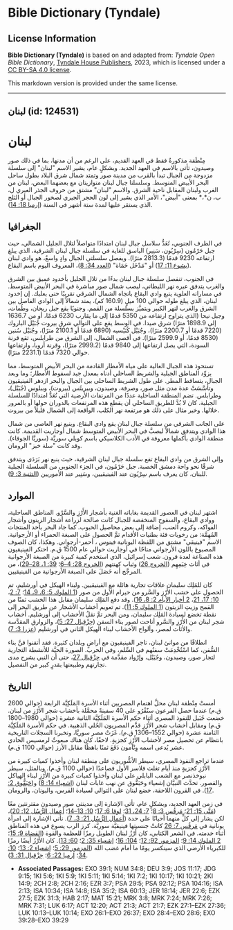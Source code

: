# Bible Dictionary (Tyndale)

## License Information

**Bible Dictionary (Tyndale)** is based on and adapted from: _Tyndale Open Bible Dictionary_, [Tyndale House Publishers](https://tyndaleopenresources.com/), 2023, which is licensed under a [CC BY-SA 4.0 license](https://creativecommons.org/licenses/by-sa/4.0/legalcode.en).

This markdown version is provided under the same license.



--------------------------------

## لبنان (id: 124531)

لبنان
=====

مِنْطَقة مذكورةٌ فقط في العهد القديم، على الرغم من أن مدنها، بما في ذلك صور وصيدون، تأتي بالاسم في العهد الجديد. وبشكلٍ عام، يشير الاسم "لبنان" إلى سلسلة مزدوجة من الجبال تبدأ بالقرب من مدينة صور وتمتد شمال شرق البلاد بطول ساحل البحر الأبيض المتوسط. وسلسلتا جبال لبنان متوازيتان مع بعضهما البعض، لبنان من الغرب ولبنان المقابل ناحية الشرق. والاسم "لبنان" مشتق من حروف الجذر العبري ل، ب، ن*،* بمعنى "أبيض"، الأمر الذي يشير إلى لون الحجر الجيري لصخور الجبال أو الثلج الذي يستقر عليها لمدة ستة أشهر في السنة ([إرميا 18: 14](https://ref.ly/Jer18:14)).

الجغرافيا
---------

في الطرف الجنوبي، تُعَدُّ سلاسل جبال لبنان امتدادًا متواصلاً لتلال الجليل الشمالي، حيث جبل حَرْمُون (سِرْيُون، سَنِير) الباسق للغاية في سلسلة جبال لبنان الشرقية، الذي يبلغ ارتفاعه 9230 قدمًا (2813\.3 مترًا). ويفصل سلسلتي الجبال وادٍ واسعٌ، هو وادي لبنان ([يشوع 11: 17](https://ref.ly/Josh11:17)) أو "مَدْخَل حَمَاة" ([العدد 34: 8](https://ref.ly/Num34:8))، المعروف اليوم باسم البقاع.

في الجنوب، تنفصل سلسلة جبال لبنان بدءًا من تلال الجليل بأخدود عميق بين الشرق والغرب يتدفق عبره نهر الليطاني، ليصب شمال صور مباشرة في البحر الأبيض المتوسط. في مساراته العلوية يتبع وادي البقاع باتجاه الشمال الشرقي تقريبًا حتى بعلبك. إن إخدود لبنان، الذي يبلغ طوله حوالي 100 ميلٍ (160\.9 كم)، يمتد شمالاً إلى الوادي الفاصل بين الشرق والغرب لنهر الكيبر ويتميَّز بسلسلة من القمم. وجنوبًا يقع جبل ريحان، وطُمات، وجبل نيحا (الذي يتراوح ارتفاعه من 5350 قدمًا إلى ما يقارب 6230 قدمًا، أو من 1636\.7 إلى 1898\.9 مترًا) شرق صيدا. في الوسط يقع على التوالي شرق بيروت جُبَيْل الباروك (7220 قدمًا أو 2200\.7 مترًا)، وجُبَيْل كُنَيْسيه (6890 قدمًا أو 2100\.1 مترًا)، وجُبَيْل سُنين (8530 قدمًا، أو 2599\.9 مترًا). في أقصى الشمال، إلى الشرق من طرابلس، تقع قرنة السودة، التي يصل ارتفاعها إلى 9840 قدمًا (2999\.2 مترًا)، وقرنة أروبا، وارتفاعها حوالي 7320 قدمًا (2231\.1 مترًا).

تستحوذ هذه الجبال العالية على مياه الأمطار القادمة من البحر الأبيض المتوسط، مما يزوِّد المناطق الجبلية والشريط الساحلي أدناه بمعدل جيد لسقوط الأمطار؛ وما وبعد الجبال، يتساقط المطر. على طول الشريط الساحلي بين الجبال والبحر ازدهر الفينيقيون وتأسَّسَتْ عدة مدن مثل صور، وصرفة، وصيدون، وبيريتُس (بيروت)، وببلوس (جُيَبْل)، وطرابلس. تضم المنطقة الساحلية عددًا من المرتفات الأرضية التي تُعَدُّ امتدادًا للسلسلة الجبلية. كان لا بُدَّ للطريق الساحلي أن يقطع هذه المرتفعات بالدوران حولها أو بالمرور خلالها. وخير مثال على ذلك هو مرتفعة نهر الكلب، الواقعة إلى الشمال قليلاً من بيروت.

على الجانب الشرقي من سلسلة جبال لبنان يقع وادي البقاع. وينبع نهر العاصي من شمال هذا الوادي ويتدفق شمالاً ليصبَّ في البحر الأبيض المتوسط شمال أوجاريت القديمة. كانت منطقة الوادي بأكملها معروفة في الأدب الكلاسيكي باسم كويلي سوريَّة (سوريَّا الجوفاء). وقد كانت "سلة خبز" الرومان.

وإلى الشرق من وادي البقاع تقع سلسلة جبال لبنان الشرقية، حيث ينبع نهر بَرَدَى ويتدفق شرقًا نحو واحة دمشق الخصبة. جبل حَرْمُون، في الجزء الجنوبي من السلسلة الجبلية للبنان، كان يعرف باسم سِرْيُون عند الفينيقيين، وسَنِير عند الأموريين ([التثنية 3: 9](https://ref.ly/Deut3:9)).

الموارد
-------

اشتهر لبنان في العصور القديمة بغاباته الغنية بأشجار الأَرْزِ والسَّرْو. المناطق الساحلية، ووادي البقاع، والسفوح المنخفضة للجبال كانت صالحة لزراعة أشجار الزيتون وأشجار الفواكه، وكروم العنب، إضافة إلى بعض محاصيل الحبوب. كما جاد البحر بأحد المنتجات المُهِمَّة: من رخويات فئة بطنيات الأقدام تمَّ الحصول على الصبغة الحمراء أو الأرجوانية. الاسم "فينيقي" مشتق من اللفظة اليونانية فينوس *،* أحمر\-أرجواني. وهكذا، كان الصوف المصبوغ باللون الأرجواني متاحًا في أوجاريت حوالي عام 1500 ق.م. احتكر الفينيقيون هذه الصناعة لعدة قرون. شعب إسرائيل، الذي استخدم كمية كبيرة من الصبغة الأرجوانية في أثاث خِيَمِهِم ([الخروج 26](https://ref.ly/Exod26:1-Exod26:37)) وثياب كهنتهم ([الخروج 28: 4–6](https://ref.ly/Exod28:4-Exod28:6)؛ [39: 1، 28–29](https://ref.ly/Exod39:1))، من المرجَّح أنه حَصَلَ على الصبغة الأرجوانية من الفينيقيين.

كان للمَلِك سليمان علاقات تجارية هائلة مع الفينيقيين. ولبناء الهيكل في أورشليم، تم الحصول على خشب الأَرْزِ والسَّرو من حيرام الأول من صور ([1 الملوك 5: 6، 9، 14](https://ref.ly/1Kgs5:6)؛ [7: 2](https://ref.ly/1Kgs7:2)، [10: 17، 21](https://ref.ly/1Kgs10:17)، [2 أخبار الأيام 2: 8، 16](https://ref.ly/2Chr2:8)). وقد دفع المَلِك سليمان مقابل هذا الخشب ثمنًا من القمح وزيتِ الزيتون ([1 الملوك 5: 11](https://ref.ly/1Kgs5:11)). تم تعويم أخشاب الأشجار عن طريق البحر إلى نقطة تخضع لسيادة المَلِك سليمان، ومن البحر تمَّ نقلُ الأخشاب إلى أورشليم. أخشاب شجر لبنان من الأَرْزِ والسَّرو أتاحت لصور بناء السفن ([حِزْقِيال 27: 5](https://ref.ly/Ezek27:5))، والزوارق المقدَّسة والأثاث لمصر، وألواح الأخشاب لبناء الهيكل الثاني في أورشليم ([عزرا 3: 7](https://ref.ly/Ezra3:7)).

انطلاقًا من موانئ لبنان، تاجر الفينيقيون مع أراضٍ وبلدان كثيرة. فقد أتقنوا فنَّ بناء السُّفن، كما اسْتُخْدِمَتْ سفنُهم في السِّلم، وفي الحرب. الصورة الحيَّة للأنشطة التجارية لتجار صور، وصيدون، وجُيَبْل، وإرْواد مقدَّمة في [حِزْقِيال 27](https://ref.ly/Ezek27:1-Ezek27:36)، حتى أن النبي يشرح مدى تجارتهم وطبيعتها بقدرٍ كبير من التفصيل.

التاريخ
-------

أمستْ مِنْطقة لبنان محلَّ اهتمام المصريين أثناء الأسرة المَلَكِيَّة الرابعة (حوالي 2600 ق.م) عندما حصل الفرعون سنُفْرُو على 40 سفينةً محمَّلة بأخشاب شجر الأَرْزِ من لبنان. خضعت جُبَيل للنفوذ المصري أثناء حكم الأسرة المَلَكِيَّة الثانية عشرة (حوالي 1980–1800 ق.م) ومقابل أخشاب شجر الأَرْزِ قدَّم المصريون الحُلي الذهبية. في حكم الأسرة المَلَكِيَّة الثامنة عشرة (حوالي 1552–1306 ق.م)، غَزَتْ مصر سوريَّا، وتخبرنا السجلات التاريخية بانتظام عن تحصيل مصر لأخشاب الأَرْزِ كجزيةٍ. لاحقًا، كان هناك مبعوثٌ لرمسيس الحادي عشر يُدعى اسمه وِنْآمون دَفَعَ ثمنًا باهظًا مقابل الأرز (حوالي 1100 ق.م).

عندما تراجع النفوذ المصري، سيطر الأشُّوريون على مِنطقة لبنان وأخذوا كميات كبيرة من الأَرْزِ كجزيةٍ منذ أيام تغلث فلاسر الأول فصاعدًا (حوالي 1100 ق.م). وبالمثل، سيطر نبوخذنصر مع الشعب البابلي على لبنان وأخذوا كميات كبيرة من الأَرْزِ لبناء الهياكل والقصور. تحدَّث النبيَّان إشعياء وحَبَقُّوق عن نهب غابات لبنان ([إشعياء 14: 8](https://ref.ly/Isa14:8)) و([حَبَقُّوق 2: 17](https://ref.ly/Hab2:17)). في القرون اللاحقة، خضع لبنان على التوالي لسيادة الفرس، واليونان، والرومان.

في زمن العهد الجديد، وبشكلٍ عام، تأتي الإشارة إلى مدينتي صور وصيدون مقترنتين معًا ([مَتَّى 15: 21](https://ref.ly/Matt15:21)؛ [مَرقُس 3: 8](https://ref.ly/Mark3:8)؛ [7: 24، 31](https://ref.ly/Mark7:24)؛ [لوقا 6: 17](https://ref.ly/Luke6:17)؛ [10: 13–14](https://ref.ly/Luke10:13-Luke10:14)؛ [أعمال الرُّسُل 12: 20](https://ref.ly/Acts12:20))، لكن يشار إلى كلٍّ منهما أحيانًا على حدة ([أعمال الرُّسُل 21: 3، 7](https://ref.ly/Acts21:3)). تأتي الإشارة إلى امرأة يونانية في [مَرقُس 7: 26](https://ref.ly/Mark7:26) كانتْ جنسيتها فينيقيَّة سوريَّة. كرز الرب يسوع في هذه المناطق أثناء خدمته. في الشعر الكتابي، كان أَرْزُ لبنان الطويل رمزًا للعظمة والقوة ([القضاة 9: 15](https://ref.ly/Judg9:15)؛ [2 الملوك 14: 9](https://ref.ly/2Kgs14:9)؛ [المزمور 92: 12](https://ref.ly/Ps92:12)؛ [104: 16](https://ref.ly/Ps104:16)؛ [إشعياء 35: 2](https://ref.ly/Isa35:2)؛ [60: 13](https://ref.ly/Isa60:13)). كان الأَرْزُ أيضًا رمزًا للكبرياء الأرضي الذي سينكسر يومًا ما أمام غضب الله ([المزمور 29: 5](https://ref.ly/Ps29:5)؛ [إشعياء 2: 13](https://ref.ly/Isa2:13)؛ [10: 34](https://ref.ly/Isa10:34)؛ [إرميا 22: 6](https://ref.ly/Jer22:6)؛ [حِزْقِيال 31: 3](https://ref.ly/Ezek31:3)).

* **Associated Passages:** EXO 39:1; NUM 34:8; DEU 3:9; JOS 11:17; JDG 9:15; 1KI 5:6; 1KI 5:9; 1KI 5:11; 1KI 5:14; 1KI 7:2; 1KI 10:17; 1KI 10:21; 2KI 14:9; 2CH 2:8; 2CH 2:16; EZR 3:7; PSA 29:5; PSA 92:12; PSA 104:16; ISA 2:13; ISA 10:34; ISA 14:8; ISA 35:2; ISA 60:13; JER 18:14; JER 22:6; EZK 27:5; EZK 31:3; HAB 2:17; MAT 15:21; MRK 3:8; MRK 7:24; MRK 7:26; MRK 7:31; LUK 6:17; ACT 12:20; ACT 21:3; ACT 21:7; EZK 27:1–EZK 27:36; LUK 10:13–LUK 10:14; EXO 26:1–EXO 26:37; EXO 28:4–EXO 28:6; EXO 39:28–EXO 39:29

